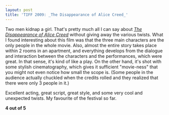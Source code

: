 ```yaml
---
layout: post
title: 'TIFF 2009: _The Disappearance of Alice Creed_'
---
```

  
Two men kidnap a girl. That's pretty much all I can say about [_The Disappearance of Alice Creed_](http://www.imdb.com/title/tt1379177/) without giving away the various twists. What I found interesting about this film was that the three main characters are the only people in the whole movie. Also, almost the entire story takes place within 2 rooms in an apartment, and everything develops from the dialogue and interaction between the characters and the performances, which were great. In that sense, it's kind of like a play. On the other hand, it's shot with some stylish cinematography, which gives it sufficient "movie-ness" that you might not even notice how small the scope is. (Some people in the audience actually chuckled when the credits rolled and they realized that there were only 3 people in it.)  
  
Excellent acting, great script, great style, and some very cool and unexpected twists. My favourite of the festival so far.  
  
**4 out of 5**